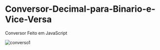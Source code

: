 # Conversor-Decimal-para-Binario-e-Vice-Versa
 
Conversor Feito em JavaScript

![converso1](https://user-images.githubusercontent.com/77447947/111197784-a3d5f580-859d-11eb-80ba-fe9a3e90a7a0.PNG)

